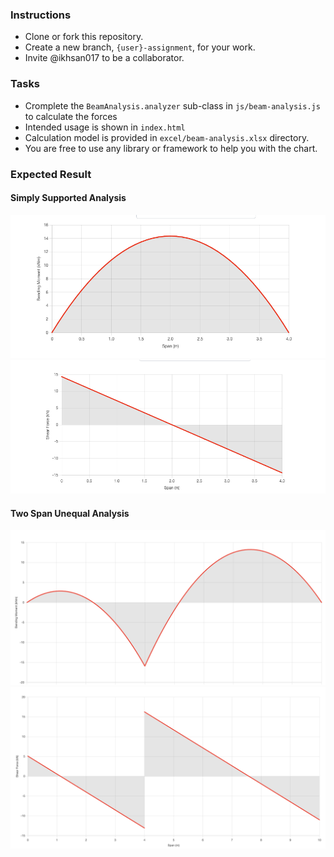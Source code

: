 ### Instructions

* Clone or fork this repository.
* Create a new branch, `{user}-assignment`, for your work.
* Invite @ikhsan017 to be a collaborator.

### Tasks

 * Cromplete the `BeamAnalysis.analyzer` sub-class in `js/beam-analysis.js` to calculate the forces
 * Intended usage is shown in `index.html`
 * Calculation model is provided in `excel/beam-analysis.xlsx` directory.
 * You are free to use any library or framework to help you with the chart.

### Expected Result

#### Simply Supported Analysis
![Bending Moment Plot](images/bending-moment-plot.png)
![Shear Force Plot](images/shear-force-plot.png)

#### Two Span Unequal Analysis
![Bending Moment Plot](images/two-span-unequal-bending-plot.png)
![Shear Force Plot](images/two-span-unequal-shear-plot.png)